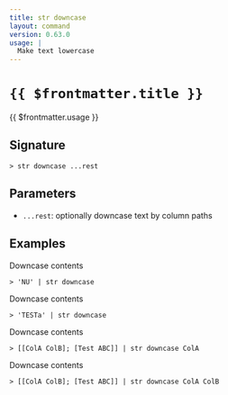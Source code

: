 ```yaml
---
title: str downcase
layout: command
version: 0.63.0
usage: |
  Make text lowercase
---
```


# `{{ $frontmatter.title }}`

<div style='white-space: pre-wrap;'>{{ $frontmatter.usage }}</div>

## Signature

```> str downcase ...rest```

## Parameters

 -  `...rest`: optionally downcase text by column paths

## Examples

Downcase contents
```shell
> 'NU' | str downcase
```

Downcase contents
```shell
> 'TESTa' | str downcase
```

Downcase contents
```shell
> [[ColA ColB]; [Test ABC]] | str downcase ColA
```

Downcase contents
```shell
> [[ColA ColB]; [Test ABC]] | str downcase ColA ColB
```
